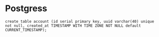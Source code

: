 # Postgress

`create table account (id serial primary key, uuid varchar(40) unique not null, created_at TIMESTAMP WITH TIME ZONE NOT NULL default CURRENT_TIMESTAMP);`
